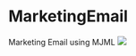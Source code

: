 # MarketingEmail
 Marketing Email using MJML
<img src = "https://github.com/kakoon8/MarketingEmail/blob/main/index-desktop.png"/>
